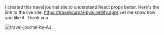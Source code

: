 I created this travel journal site to understand React props better.
Here's the link to the live site: https://traveljournal-byaj.netlify.app/
Let me know how you like it. Thank you

![travel-journal-by-AJ](https://user-images.githubusercontent.com/88939208/218292671-587b8d99-0541-45ab-8f70-b972e3e0a7a1.png)
